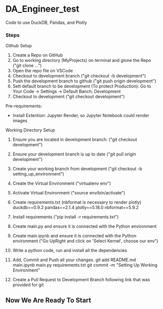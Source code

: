 # DA_Engineer_test
Code to use DuckDB, Pandas, and Plotly

### Steps
Github Setup
1. Create a Repo on GitHub
2. Go to working directory (MyProjects) on terminal and glone the Repo ("git clone ...")
3. Open the repo file on VSCode
4. Checkout to development branch ("git checkout -b development")
5. Push the development branch to github ("git push origin development")
6. Sett default branch to be development (To protect Production): Go to Your Code -> Settings -> Default Banch: Development
7. Checkout to development ("git checkout development")

Pre-requirements:
- Install Extention: Jupyter Render, so Jupyter Notebook could render images

Working Directory Setup
1. Ensure you are located in development branch: ("git checkout development")
2. Ensure your development branch is up to date ("git pull origin development")
3. Create your working branch from development ("git checkout -b setting_up_environment")
4. Create the Virtual Environment ("virtualenv env")
5. Activate Virtual Environment ("source env/bin/activate")
6. Create requirements.txt (nbformat is necessary to render plotly)
    duckdb==0.9.2
    pandas==2.1.4
    plotly==5.18.0
    nbformat==5.9.2
7. Install requirements ("pip install -r requirements.txt")
8. Create main.py and ensure it is connected with the Python environment
9. Create main.ipynb and ensure it is connected with the Python environment ("Go UpRight and click on 'Select Kernel', choose our env")
10. Write a python code, run and install all the dependencies
11. Add, Commit and Push all your changes.
    git add README.md main.ipynb main.py requirements.txt
    git commit -m "Setting Up Working Environment"
    
12. Create a Pull Request to Development Branch following link that was provided for git

## Now We Are Ready To Start
